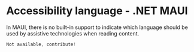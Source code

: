 # Accessibility language - .NET MAUI

In MAUI, there is no built-in support to indicate which language should be used by assistive technologies when reading content.

```csharp
Not available, contribute!
```
